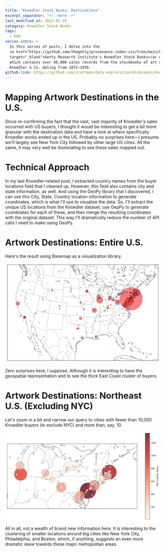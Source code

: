 ```yaml
---
title: "Knoedler Stock Books: Destinations"
excerpt_separator: "<!--more-->"
last_modified_at: 2023-01-19
category: Knoedler Stock Books
tags:
  - EDA
series-intro: >
  In this series of posts, I delve into the 
  <a href="https://github.com/thegetty/provenance-index-csv/tree/main/knoedler" 
  target="_blank">Getty Research Institute's Knoedler Stock Books</a> dataset, 
  which contains over 40,000 sales records from the stockbooks of art dealer M. 
  Knoedler & Co. dating from 1872–1970.
github-link: https://github.com/zrottman/data-exploration/blob/main/knoedler/06_US-destinations_2.ipynb
---
```


# Mapping Artwork Destinations in the U.S.
Since re-confirming the fact that the vast, vast majority of Knoedler's sales occurred with US buyers, I thought it would be interesting to get a bit more granular with the destination data and have a look at where specifically Knoedler works ended up in the US. Probably no surprises here—I presume we'll largely see New York City followed by other large US cities. All the same, it may very well be illuminating to see these sales mapped out.

<!--more-->


# Technical Approach
In my last Knoedler-related post, I extracted country names from the buyer locations field that I cleaned up. However, this field also contains city and state information, as well. And using the GeoPy library that I discovered, I can use this City, State, Country location information to generate coordinates, which is what I'll use to visualize the data. So, I'll extract the unique US locations from the Knoedler dataset, use GepPy to generate coordinates for each of these, and then merge the resulting coordinates with the original dataset. This way I'll dramatically reduce the number of API calls I need to make using GeoPy.


# Artwork Destinations: Entire U.S.
Here's the result using Basemap as a visualization library.

![Knoedler Destinations Entire US](/assets/images/knoedler-destinations-us.png)

Zero surprises here, I suppose. Although it is interesting to have the geospatial representation and to see the thick East Coast cluster of buyers. 


# Artwork Destinations: Northeast U.S. (Excluding NYC)
Let's zoom in a bit and narrow our query to cities with fewer than 10,000 Knoedler buyers (to exclude NYC) and more than, say, 10.

![Knoedler Destinations Northeast](/assets/images/knoedler-destinations-northeast.png)

All in all, not a wealth of brand new information here. It is interesting to the clustering of smaller locations around big cities like New York City, Philadelphia, and Boston, which, if anything, suggests an even more dramatic skew towards these major metropolitan areas.
